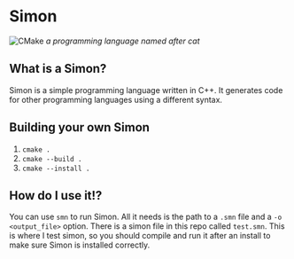 # Simon
![CMake](https://github.com/LiamCoal/smn/workflows/CMake/badge.svg)
*a programming language named after cat*

## What is a Simon?
Simon is a simple programming language written in C++. It generates code for other programming languages using a different syntax.

## Building your own Simon
1. `cmake .`
2. `cmake --build .`
3. `cmake --install .`

## How do I use it!?
You can use `smn` to run Simon. All it needs is the path to a `.smn` file and a `-o <output_file>` option. There is a simon file in this repo called `test.smn`. This is where I test simon, so you should compile and run it after an install to make sure Simon is installed correctly.
